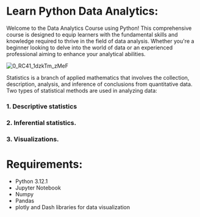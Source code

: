 # Learn Python Data Analytics: 
Welcome to the Data Analytics Course using Python! This comprehensive course is designed to equip learners with the fundamental skills and knowledge required to thrive in the field of data analysis. Whether you're a beginner looking to delve into the world of data or an experienced professional aiming to enhance your analytical abilities.

![0_RC41_1dzkTm_zMeF](https://github.com/AyaKhaledSaif/Python_Data_Analytics/assets/112936318/10a51734-2c0c-46d9-84b5-5229a2e473d2)


Statistics is a branch of applied mathematics that involves the collection, description, analysis, and inference of conclusions from quantitative data. Two types of statistical methods are used in analyzing data: 
### 1.     Descriptive statistics 
### 2.     Inferential statistics.
### 3.     Visualizations.

# Requirements:
- Python 3.12.1
- Jupyter Notebook
- Numpy
- Pandas
- plotly and Dash libraries for data visualization

